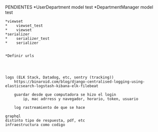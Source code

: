 PENDIENTES
    *UserDepartment model test
    *DepartmentManager  model test

    *viewset
    *    viewset_test
    *    viewset
    *serializer
    *    serializer_test
    *    serializer
        

    *Definir urls
    
    


    logs (ELK Stack, Datadog, etc, sentry (tracking))
        https://binaroid.com/blog/django-centralised-logging-using-elasticsearch-logstash-kibana-elk-filebeat
        
        guardar desde que computadora se hizo el login
            ip, mac adrress y navegador, horario, token, usuario

        log rastreamiento de que se hace

    graphql
    distinto tipo de respuesta, pdf, etc
    infraestructura como codigo

